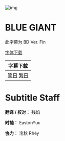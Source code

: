 ![img](https://p.inari.site/kitauji/202311/11/BLUEGIANT.jpg)

# BLUE GIANT

此字幕为 BD Ver. Fin

[字体下载](https://hazukikaguya-my.sharepoint.com/:u:/g/personal/kitaujisub_office_inari_site/ERmVfuklMMhNr9DJsXVp8ugBZ1vOlQYLAnRqHBDXfTuDdw?e=bvD98F)

|字幕下载|
|:-:|
|[简日](<[KitaujiSub] BLUE GIANT.chs_jp.ass>) [繁日](<[KitaujiSub] BLUE GIANT.cht_jp.ass>)|

# Subtitle Staff

**翻译 / 校对：** 残焰

**时轴：** EastonYuu

**协力：** 洺秋 Rhéy
